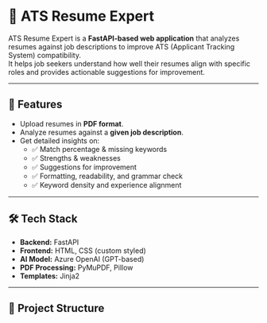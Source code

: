 # 📄 ATS Resume Expert  

ATS Resume Expert is a **FastAPI-based web application** that analyzes resumes against job descriptions to improve ATS (Applicant Tracking System) compatibility.  
It helps job seekers understand how well their resumes align with specific roles and provides actionable suggestions for improvement.  

---

## 🚀 Features  
- Upload resumes in **PDF format**.  
- Analyze resumes against a **given job description**.  
- Get detailed insights on:  
  - ✅ Match percentage & missing keywords  
  - ✅ Strengths & weaknesses  
  - ✅ Suggestions for improvement  
  - ✅ Formatting, readability, and grammar check  
  - ✅ Keyword density and experience alignment  

---

## 🛠️ Tech Stack  
- **Backend:** FastAPI  
- **Frontend:** HTML, CSS (custom styled)  
- **AI Model:** Azure OpenAI (GPT-based)  
- **PDF Processing:** PyMuPDF, Pillow  
- **Templates:** Jinja2  

---

## 📂 Project Structure  
